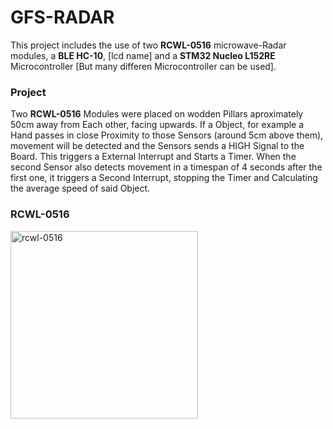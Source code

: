 # GFS-RADAR
This project includes the use of two **RCWL-0516** microwave-Radar modules, a **BLE HC-10**, [lcd name] and a **STM32 Nucleo L152RE** Microcontroller [But many differen Microcontroller can be used]. 
### Project
Two **RCWL-0516** Modules were placed on wodden Pillars aproximately 50cm away from Each other, facing upwards. If a Object, for example a Hand passes in close Proximity to those Sensors (around 5cm above them), movement will be detected and the Sensors sends a HIGH Signal to the Board. This triggers a External Interrupt and Starts a Timer. When the second Sensor also detects movement in a timespan of 4 seconds after the first one, it triggers a Second Interrupt, stopping the Timer and Calculating the average speed of said Object. 

### RCWL-0516
<img src="https://raw.githubusercontent.com/Hannah-Ga/GFS-RADAR/main/assets/96832979/2836dc6d-2d0e-42c5-8ec3-d2e084c49376" width="300" alt="rcwl-0516">

